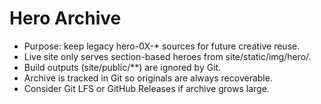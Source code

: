 # Hero Archive

- Purpose: keep legacy hero-0X-* sources for future creative reuse.
- Live site only serves section-based heroes from site/static/img/hero/.
- Build outputs (site/public/**) are ignored by Git.
- Archive is tracked in Git so originals are always recoverable.
- Consider Git LFS or GitHub Releases if archive grows large.

